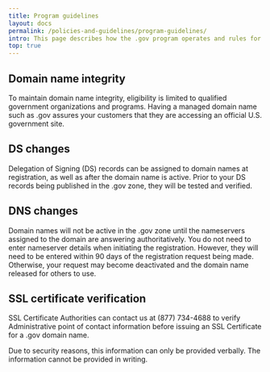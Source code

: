 ```yaml
---
title: Program guidelines
layout: docs
permalink: /policies-and-guidelines/program-guidelines/
intro: This page describes how the .gov program operates and rules for domain owners.
top: true
---
```


## Domain name integrity

To maintain domain name integrity, eligibility is limited to qualified government organizations and programs. Having a managed domain name such as .gov assures your customers that they are accessing an official U.S. government site.

## DS changes

Delegation of Signing (DS) records can be assigned to domain names at registration, as well as after the domain name is active. Prior to your DS records being published in the .gov zone, they will be tested and verified.

## DNS changes

Domain names will not be active in the .gov zone until the nameservers assigned to the domain are answering authoritatively. You do not need to enter nameserver details when initiating the registration. However, they will need to be entered within 90 days of the registration request being made. Otherwise, your request may become deactivated and the domain name released for others to use.

## SSL certificate verification

SSL Certificate Authorities can contact us at (877) 734-4688 to verify Administrative point of contact information before issuing an SSL Certificate for a .gov domain name.

Due to security reasons, this information can only be provided verbally. The information cannot be provided in writing.
